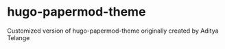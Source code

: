 # hugo-papermod-theme
Customized version of hugo-papermod-theme originally created by Aditya Telange

